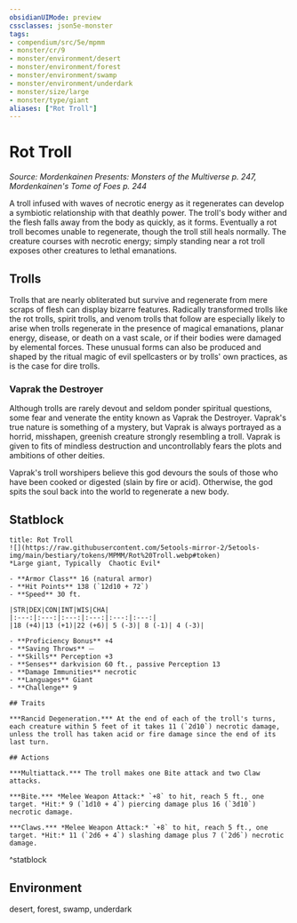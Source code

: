 ```yaml
---
obsidianUIMode: preview
cssclasses: json5e-monster
tags:
- compendium/src/5e/mpmm
- monster/cr/9
- monster/environment/desert
- monster/environment/forest
- monster/environment/swamp
- monster/environment/underdark
- monster/size/large
- monster/type/giant
aliases: ["Rot Troll"]
---
```

# Rot Troll
*Source: Mordenkainen Presents: Monsters of the Multiverse p. 247, Mordenkainen's Tome of Foes p. 244*  

A troll infused with waves of necrotic energy as it regenerates can develop a symbiotic relationship with that deathly power. The troll's body wither and the flesh falls away from the body as quickly, as it forms. Eventually a rot troll becomes unable to regenerate, though the troll still heals normally. The creature courses with necrotic energy; simply standing near a rot troll exposes other creatures to lethal emanations.

## Trolls

Trolls that are nearly obliterated but survive and regenerate from mere scraps of flesh can display bizarre features. Radically transformed trolls like the rot trolls, spirit trolls, and venom trolls that follow are especially likely to arise when trolls regenerate in the presence of magical emanations, planar energy, disease, or death on a vast scale, or if their bodies were damaged by elemental forces. These unusual forms can also be produced and shaped by the ritual magic of evil spellcasters or by trolls' own practices, as is the case for dire trolls.

### Vaprak the Destroyer

Although trolls are rarely devout and seldom ponder spiritual questions, some fear and venerate the entity known as Vaprak the Destroyer. Vaprak's true nature is something of a mystery, but Vaprak is always portrayed as a horrid, misshapen, greenish creature strongly resembling a troll. Vaprak is given to fits of mindless destruction and uncontrollably fears the plots and ambitions of other deities.

Vaprak's troll worshipers believe this god devours the souls of those who have been cooked or digested (slain by fire or acid). Otherwise, the god spits the soul back into the world to regenerate a new body.

## Statblock

```ad-statblock
title: Rot Troll
![](https://raw.githubusercontent.com/5etools-mirror-2/5etools-img/main/bestiary/tokens/MPMM/Rot%20Troll.webp#token)
*Large giant, Typically  Chaotic Evil*

- **Armor Class** 16 (natural armor)
- **Hit Points** 138 (`12d10 + 72`)
- **Speed** 30 ft.

|STR|DEX|CON|INT|WIS|CHA|
|:---:|:---:|:---:|:---:|:---:|:---:|
|18 (+4)|13 (+1)|22 (+6)| 5 (-3)| 8 (-1)| 4 (-3)|

- **Proficiency Bonus** +4
- **Saving Throws** ⏤
- **Skills** Perception +3
- **Senses** darkvision 60 ft., passive Perception 13
- **Damage Immunities** necrotic
- **Languages** Giant
- **Challenge** 9

## Traits

***Rancid Degeneration.*** At the end of each of the troll's turns, each creature within 5 feet of it takes 11 (`2d10`) necrotic damage, unless the troll has taken acid or fire damage since the end of its last turn.

## Actions

***Multiattack.*** The troll makes one Bite attack and two Claw attacks.

***Bite.*** *Melee Weapon Attack:* `+8` to hit, reach 5 ft., one target. *Hit:* 9 (`1d10 + 4`) piercing damage plus 16 (`3d10`) necrotic damage.

***Claws.*** *Melee Weapon Attack:* `+8` to hit, reach 5 ft., one target. *Hit:* 11 (`2d6 + 4`) slashing damage plus 7 (`2d6`) necrotic damage.
```
^statblock

## Environment

desert, forest, swamp, underdark